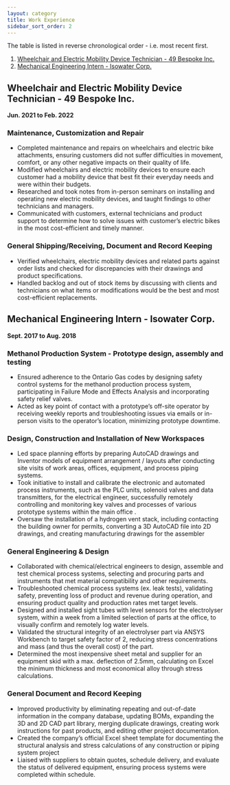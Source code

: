 ```yaml
---
layout: category
title: Work Experience
sidebar_sort_order: 2
---
```


[comment]: # (EVENTUALLY REPLACE TABLE WITH FORMAT SIMILAR TO THAT OF PROJECTS. WITH ONLY 2 EXPERIENCES THAT IS NOT NESSESARY ATM)

The table is listed in reverse chronological order - i.e. most recent first.

1. [Wheelchair and Electric Mobility Device Technician - 49 Bespoke Inc.](#49bespoke)
2. [Mechanical Engineering Intern - Isowater Corp.](#isowater)

## Wheelchair and Electric Mobility Device Technician - 49 Bespoke Inc. <a name="49bespoke"></a>
**Jun. 2021 to Feb. 2022**

### Maintenance, Customization and Repair
*	Completed maintenance and repairs on wheelchairs and electric bike attachments, ensuring customers did not suffer difficulties in movement, comfort, or any other negative impacts on their quality of life.
*	Modified wheelchairs and electric mobility devices to ensure each customer had a mobility device that best fit their everyday needs and were within their budgets.
*	Researched and took notes from in-person seminars on installing and operating new electric mobility devices, and taught findings to other technicians and managers.
*	Communicated with customers, external technicians and product support to determine how to solve issues with customer’s electric bikes in the most cost-efficient and timely manner.

### General Shipping/Receiving, Document and Record Keeping
* Verified wheelchairs, electric mobility devices and related parts against order lists and checked for discrepancies with their drawings and product specifications.
* Handled backlog and out of stock items by discussing with clients and technicians on what items or modifications would be the best and most cost-efficient replacements.

## Mechanical Engineering Intern - Isowater Corp. <a name="isowater"></a>
**Sept. 2017 to Aug. 2018**

### Methanol Production System - Prototype design, assembly and testing
*	Ensured adherence to the Ontario Gas codes by designing safety control systems for the methanol production process system, participating in Failure Mode and Effects Analysis and incorporating safety relief valves.
*	Acted as key point of contact with a prototype’s off-site operator by receiving weekly reports and troubleshooting issues via emails or in-person visits to the operator’s location, minimizing prototype downtime.

### Design, Construction and Installation of New Workspaces 
*	Led space planning efforts by preparing AutoCAD drawings and Inventor models of equipment arrangement / layouts after conducting site visits of work areas, offices, equipment, and process piping systems.
*	Took initiative to install and calibrate the electronic and automated process instruments, such as the PLC units, solenoid valves and data transmitters, for the electrical engineer, successfully remotely controlling and monitoring key valves and processes of various prototype systems within the main office .
*	Oversaw the installation of a hydrogen vent stack, including contacting the building owner for permits, converting a 3D AutoCAD file into 2D drawings, and creating manufacturing drawings for the assembler

### General Engineering & Design
*	Collaborated with chemical/electrical engineers to design, assemble and test chemical process systems, selecting and procuring parts and instruments that met material compatibility and other requirements.
* Troubleshooted chemical process systems (ex. leak tests), validating safety, preventing loss of product and revenue during operation, and ensuring product quality and production rates met target levels.
* Designed and installed sight tubes with level sensors for the electrolyser system, within a week from a limited selection of parts at the office, to visually confirm and remotely log water levels.
*	Validated the structural integrity of an electrolyser part via ANSYS Workbench to target safety factor of 2, reducing stress concentrations and mass (and thus the overall cost) of the part.
*	Determined the most inexpensive sheet metal and supplier for an equipment skid with a max. deflection of 2.5mm, calculating on Excel the minimum thickness and most economical alloy through stress calculations.

### General Document and Record Keeping
* Improved productivity by eliminating repeating and out-of-date information in the company database, updating BOMs, expanding the 3D and 2D CAD part library, merging duplicate drawings, creating work instructions for past products, and editing other project documentation.
*	Created the company’s official Excel sheet template for documenting the structural analysis and stress calculations of any construction or piping system project
*	Liaised with suppliers to obtain quotes, schedule delivery, and evaluate the status of delivered equipment, ensuring process systems were completed within schedule. 


